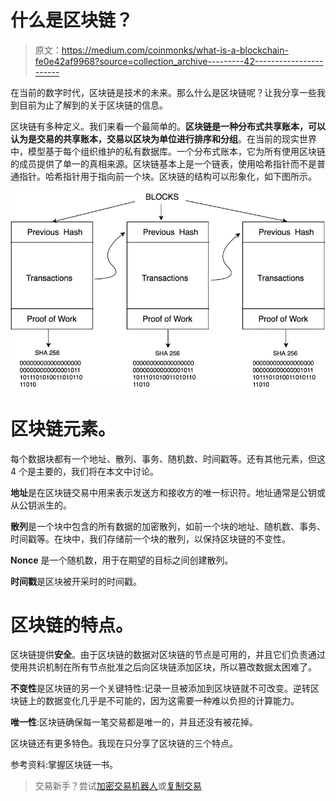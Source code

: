 # 什么是区块链？

> 原文：<https://medium.com/coinmonks/what-is-a-blockchain-fe0e42af9968?source=collection_archive---------42----------------------->

在当前的数字时代，区块链是技术的未来。那么什么是区块链呢？让我分享一些我到目前为止了解到的关于区块链的信息。

区块链有多种定义。我们来看一个最简单的。**区块链是一种分布式共享账本，可以认为是交易的共享账本，交易以区块为单位进行排序和分组**。在当前的现实世界中，模型基于每个组织维护的私有数据库。一个分布式账本，它为所有使用区块链的成员提供了单一的真相来源。区块链基本上是一个链表，使用哈希指针而不是普通指针。哈希指针用于指向前一个块。区块链的结构可以形象化，如下图所示。

![](img/7ee0b8618f279f5148862e5911af7e8b.png)

# 区块链元素。

每个数据块都有一个地址、散列、事务、随机数、时间戳等。还有其他元素，但这 4 个是主要的，我们将在本文中讨论。

**地址**是在区块链交易中用来表示发送方和接收方的唯一标识符。地址通常是公钥或从公钥派生的。

**散列**是一个块中包含的所有数据的加密散列，如前一个块的地址、随机数、事务、时间戳等。在块中，我们存储前一个块的散列，以保持区块链的不变性。

**Nonce** 是一个随机数，用于在期望的目标之间创建散列。

**时间戳**是区块被开采时的时间戳。

# 区块链的特点。

区块链提供**安全**。由于区块链的数据对区块链的节点是可用的，并且它们负责通过使用共识机制在所有节点批准之后向区块链添加区块，所以篡改数据太困难了。

**不变性**是区块链的另一个关键特性:记录一旦被添加到区块链就不可改变。逆转区块链上的数据变化几乎是不可能的，因为这需要一种难以负担的计算能力。

**唯一性**:区块链确保每一笔交易都是唯一的，并且还没有被花掉。

区块链还有更多特色。我现在只分享了区块链的三个特点。

参考资料:掌握区块链一书。

> 交易新手？尝试[加密交易机器人](/coinmonks/crypto-trading-bot-c2ffce8acb2a)或[复制交易](/coinmonks/top-10-crypto-copy-trading-platforms-for-beginners-d0c37c7d698c)